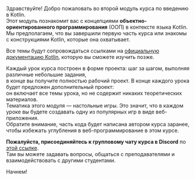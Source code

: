 Здравствуйте! Добро пожаловать во второй модуль курса по введению в Kotlin.  
Этот модуль познакомит вас с концепциями **объектно-ориентированного программирования** (ООП) в контексте языка Kotlin.  
Мы предполагаем, что вы завершили первую часть курса или знакомы с конструкциями Kotlin, которые она охватывает.

Все темы будут сопровождаться ссылками на [официальную документацию Kotlin](https://kotlinlang.org/docs/home.html), которую вы сможете изучить позже.

Каждый урок курса построен в форме проекта: шаг за шагом, выполняя различные небольшие задания,  
в конце вы получите полностью рабочий проект. В конце каждого урока будет предложен дополнительный проект:  
он включает все темы урока, но не содержит никаких теоретических материалов.  
Тематика этого модуля — настольные игры. Это значит, что в каждом уроке вы будете создавать одну из популярных игр в виде веб-приложения.  
Обратите внимание, часть кода будет написана автором курса заранее, чтобы избежать углубления в веб-программирование в этом курсе.

**Пожалуйста, присоединяйтесь к групповому чату курса в Discord** по [этой ссылке](https://discord.gg/pN3kfttB).  
Там вы можете задавать вопросы, общаться с преподавателями и взаимодействовать с другими студентами.

Начнем!